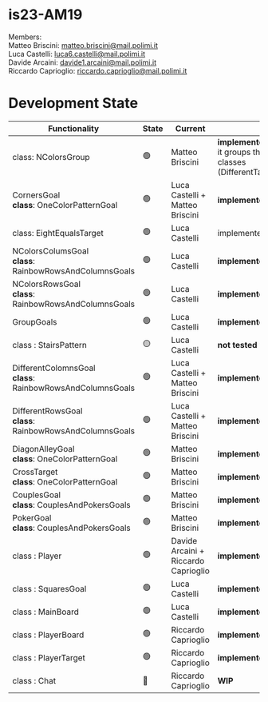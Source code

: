 # is23-AM19

Members: <br>
  Matteo Briscini: matteo.briscini@mail.polimi.it <br>
  Luca Castelli: luca6.castelli@mail.polimi.it <br>
  Davide Arcaini: davide1.arcaini@mail.polimi.it <br>
  Riccardo Caprioglio: riccardo.caprioglio@mail.polimi.it <br>

# Development State

| Functionality                                                      | State          | Current                         | Comment                                                                                                                           |
|--------------------------------------------------------------------|----------------|---------------------------------|-----------------------------------------------------------------------------------------------------------------------------------|
| class: NColorsGroup                                                 | :green_circle: | Matteo Briscini                 | <b>implemented && tested</b><br/> it groups the funcionalities of previouse classes (DifferentTarget,EqualTarget,NElementsTarget) |
| CornersGoal <br> <b>class</b>: OneColorPatternGoal                 | :green_circle: | Luca Castelli + Matteo Briscini | <b>implemented && tested</b>                                                                                                        |
| class: EightEqualsTarget                                           | :green_circle: | Luca Castelli                  | implemented && tested                                                                                                                    |
| NColorsColumsGoal <br> <b>class</b>: RainbowRowsAndColumnsGoals    | :green_circle: | Luca Castelli           | <b>implemented && tested</b>                                                                                                         |
| NColorsRowsGoal <br> <b>class</b>: RainbowRowsAndColumnsGoals      | :green_circle: | Luca Castelli           | <b>implemented && tested</b>                                                                                                            |
| GroupGoals                                                         | :green_circle: | Luca Castelli                   | <b>implemented && tested</b>                                                                                                                    |
| class : StairsPattern                                              | :yellow_circle: | Luca Castelli                   | <b>not tested yet</b>                                                                                                                    |
| DifferentColomnsGoal <br> <b>class</b>: RainbowRowsAndColumnsGoals | :green_circle: | Luca Castelli + Matteo Briscini | <b>implemented && tested</b>                                                                                                          |
| DifferentRowsGoal  <br> <b>class</b>: RainbowRowsAndColumnsGoals   | :green_circle: | Luca Castelli + Matteo Briscini  | <b>implemented && tested</b>                                                                                                            |
| DiagonAlleyGoal <br> <b>class</b>: OneColorPatternGoal             | :green_circle: | Matteo Briscini                 | <b>implemented && tested</b>                                                                                                            |
| CrossTarget   <br> <b>class</b>: OneColorPatternGoal               | :green_circle: | Matteo Briscini                 | <b>implemented && tested</b>                                                                                                             |
| CouplesGoal <br> <b>class</b>: CouplesAndPokersGoals               | :green_circle: | Matteo Briscini                 | <b>implemented && tested</b>                                                                                                           |
| PokerGoal <br> <b>class</b>: CouplesAndPokersGoals                 | :green_circle: | Matteo Briscini                 | <b>implemented && tested</b>                                                                                                            |
| class : Player                                                     | :green_circle: | Davide Arcaini + Riccardo Caprioglio                  | <b>implemented && tested</b>                                                                                                   |
| class : SquaresGoal                                                | :green_circle: | Luca Castelli                   | <b>implemented && tested</b>                                                                                                                    |
| class : MainBoard                                                  | :green_circle: | Luca Castelli                  | <b>implemented && tested</b>              
| class : PlayerBoard                                                | :green_circle: | Riccardo Caprioglio             | <b>implemented && tested</b> |            
| class : PlayerTarget                                               | :green_circle: | Riccardo Caprioglio             | <b>implemented && tested</b> |    
| class : Chat                                                       | :red_circle:   | Riccardo Caprioglio             | <b>WIP</b>
